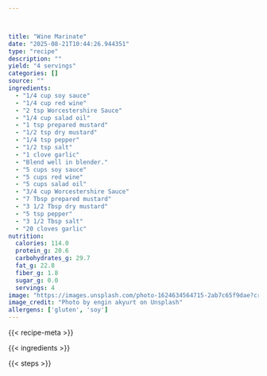 ```yaml
---



title: "Wine Marinate"
date: "2025-08-21T10:44:26.944351"
type: "recipe"
description: ""
yield: "4 servings"
categories: []
source: ""
ingredients:
  - "1/4 cup soy sauce"
  - "1/4 cup red wine"
  - "2 tsp Worcestershire Sauce"
  - "1/4 cup salad oil"
  - "1 tsp prepared mustard"
  - "1/2 tsp dry mustard"
  - "1/4 tsp pepper"
  - "1/2 tsp salt"
  - "1 clove garlic"
  - "Blend well in blender."
  - "5 cups soy sauce"
  - "5 cups red wine"
  - "5 cups salad oil"
  - "3/4 cup Worcestershire Sauce"
  - "7 Tbsp prepared mustard"
  - "3 1/2 Tbsp dry mustard"
  - "5 tsp pepper"
  - "3 1/2 Tbsp salt"
  - "20 cloves garlic"
nutrition:
  calories: 114.0
  protein_g: 20.6
  carbohydrates_g: 29.7
  fat_g: 22.8
  fiber_g: 1.8
  sugar_g: 0.0
  servings: 4
image: "https://images.unsplash.com/photo-1624634564715-2ab7c65f9dae?crop=entropy&cs=tinysrgb&fit=max&fm=jpg&ixid=M3w3OTQ5MzV8MHwxfHNlYXJjaHwxfHx3aW5lJTIwbWFyaW5hdGUlMjBmb29kfGVufDF8MHx8fDE3NTU3OTU4ODB8MA&ixlib=rb-4.1.0&q=80&w=1080"
image_credit: "Photo by engin akyurt on Unsplash"
allergens: ['gluten', 'soy']
---
```


{{< recipe-meta >}}

{{< ingredients >}}

{{< steps >}}
